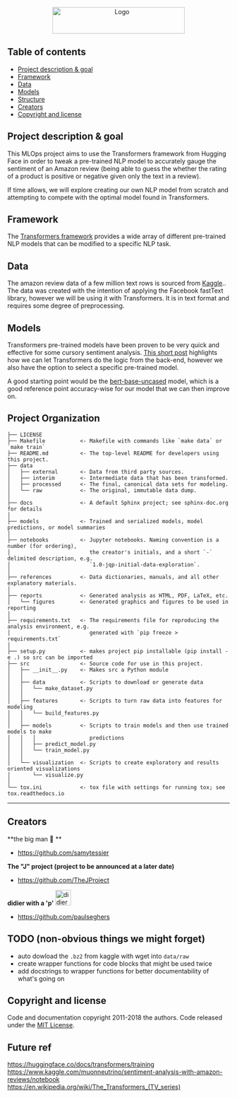 <p align="center">
  <a href="https://github.com/huggingface/transformers">
    <img src="https://camo.githubusercontent.com/b253a30b83a0724f3f74f3f58236fb49ced8d7b27cb15835c9978b54e444ab08/68747470733a2f2f68756767696e67666163652e636f2f64617461736574732f68756767696e67666163652f646f63756d656e746174696f6e2d696d616765732f7265736f6c76652f6d61696e2f7472616e73666f726d6572735f6c6f676f5f6e616d652e706e67" alt="Logo" width = "300" height = "60">
  </a>


</p>


## Table of contents

- [Project description & goal](#description-goal)
- [Framework](#framework)
- [Data](#data)
- [Models](#models)
- [Structure](#structure)
- [Creators](#creators)
- [Copyright and license](#copyright-and-license)


## Project description & goal

This MLOps project aims to use the Transformers framework from Hugging Face in order to tweak a pre-trained NLP model to accurately gauge the sentiment of an Amazon review (being able to guess the whether the rating of a product is positive or negative given only the text in a review).

If time allows, we will explore creating our own NLP model from scratch and attempting to compete with the optimal model found in Transformers.

## Framework

The [Transformers framework](https://github.com/huggingface/transformers) provides a wide array of different pre-trained NLP models that can be modified to a specific NLP task. 

## Data

The amazon review data of a few million text rows is sourced from [Kaggle](https://www.kaggle.com/bittlingmayer/amazonreviews).. The data was created with the intention of applying the Facebook fastText library, however we will be using it with Transformers. It is in text format and requires some degree of preprocessing.

## Models

Transformers pre-trained models have been proven to be very quick and effective for some cursory sentiment analysis. [This short post](https://towardsdatascience.com/sentiment-analysis-with-pretrained-transformers-using-pytorch-420bbc1a48cd) highlights how we can let Transformers do the logic from the back-end, however we also have the option to select a specific pre-trained model. 

A good starting point would be the [bert-base-uncased](https://huggingface.co/bert-base-uncased) model, which is a good reference point accuracy-wise for our model that we can then improve on.


Project Organization
------------

    ├── LICENSE
    ├── Makefile           <- Makefile with commands like `make data` or `make train`
    ├── README.md          <- The top-level README for developers using this project.
    ├── data
    │   ├── external       <- Data from third party sources.
    │   ├── interim        <- Intermediate data that has been transformed.
    │   ├── processed      <- The final, canonical data sets for modeling.
    │   └── raw            <- The original, immutable data dump.
    │
    ├── docs               <- A default Sphinx project; see sphinx-doc.org for details
    │
    ├── models             <- Trained and serialized models, model predictions, or model summaries
    │
    ├── notebooks          <- Jupyter notebooks. Naming convention is a number (for ordering),
    │                         the creator's initials, and a short `-` delimited description, e.g.
    │                         `1.0-jqp-initial-data-exploration`.
    │
    ├── references         <- Data dictionaries, manuals, and all other explanatory materials.
    │
    ├── reports            <- Generated analysis as HTML, PDF, LaTeX, etc.
    │   └── figures        <- Generated graphics and figures to be used in reporting
    │
    ├── requirements.txt   <- The requirements file for reproducing the analysis environment, e.g.
    │                         generated with `pip freeze > requirements.txt`
    │
    ├── setup.py           <- makes project pip installable (pip install -e .) so src can be imported
    ├── src                <- Source code for use in this project.
    │   ├── __init__.py    <- Makes src a Python module
    │   │
    │   ├── data           <- Scripts to download or generate data
    │   │   └── make_dataset.py
    │   │
    │   ├── features       <- Scripts to turn raw data into features for modeling
    │   │   └── build_features.py
    │   │
    │   ├── models         <- Scripts to train models and then use trained models to make
    │   │   │                 predictions
    │   │   ├── predict_model.py
    │   │   └── train_model.py
    │   │
    │   └── visualization  <- Scripts to create exploratory and results oriented visualizations
    │       └── visualize.py
    │
    └── tox.ini            <- tox file with settings for running tox; see tox.readthedocs.io


--------

## Creators

**the big man :necktie: **

- <https://github.com/samytessier>

**The "J" project (project to be announced at a later date)**

- <https://github.com/TheJProject>


**didier with a 'p'**  <img src="https://ih1.redbubble.net/image.805943027.3203/st,small,507x507-pad,600x600,f8f8f8.u1.jpg" alt="didier" height="35" width ="35">

- <https://github.com/paulseghers>

## TODO (non-obvious things we might forget)
- auto dowload the `.bz2` from kaggle with wget into `data/raw`
- create wrapper functions for code blocks that might be used twice
- add docstrings to wrapper functions for better documentability of what's going on
## Copyright and license


Code and documentation copyright 2011-2018 the authors. Code released under the [MIT License](https://reponame/blob/master/LICENSE).

## Future ref
<https://huggingface.co/docs/transformers/training>
<https://www.kaggle.com/muonneutrino/sentiment-analysis-with-amazon-reviews/notebook>
<https://en.wikipedia.org/wiki/The_Transformers_(TV_series)>
